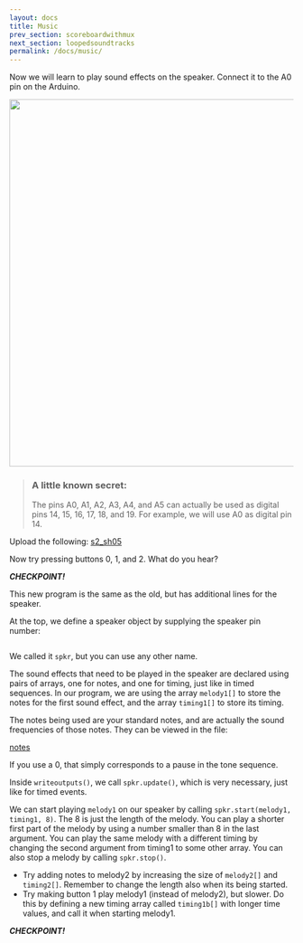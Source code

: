 ```yaml
---
layout: docs
title: Music
prev_section: scoreboardwithmux
next_section: loopedsoundtracks
permalink: /docs/music/
---
```


Now we will learn to play sound effects on the speaker. Connect it to the A0 pin on
the Arduino.

<img src="{{ site.baseurl }}/img/c-speaker-connect.png" style="width: 650px"/>

> ### A little known secret:
>
> The pins A0, A1, A2, A3, A4, and A5 can actually be used as digital
> pins 14, 15, 16, 17, 18, and 19. For example, we will use A0 as
> digital pin 14.

Upload the following:
<a href="{{ site.baseurl }}/sketches/s2_sh05.txt">s2_sh05</a>


Now try pressing buttons 0, 1, and 2. What do you hear?

**_CHECKPOINT!_**

This new program is the same as the old, but has additional lines for the speaker.

At the top, we define a speaker object by supplying the speaker pin number:

```Pb_speaker spkr(14);
```

We called it ```spkr```, but you can use any other name.

The sound effects that need to be played in the speaker are declared
using pairs of arrays, one for notes, and one for timing, just like in
timed sequences. In our program, we are using the array
```melody1[]``` to store the notes for the first sound effect, and the
array ```timing1[]``` to store its timing.

The notes being used are your standard notes, and are actually the
sound frequencies of those notes. They can be viewed in the file:

<a href="{{ site.baseurl }}/sketches/notes.h">notes</a>


If you use a 0, that simply corresponds to a pause in the tone sequence.


Inside ```writeoutputs()```, we call ```spkr.update()```, which is
very necessary, just like for timed events.

We can start playing ```melody1``` on our speaker by calling
```spkr.start(melody1, timing1, 8)```. The 8 is just the length of the
melody. You can play a shorter first part of the melody by using a
number smaller than 8 in the last argument. You can play the same
melody with a different timing by changing the second argument from
timing1 to some other array. You can also stop a melody by calling
```spkr.stop()```.


- Try adding notes to melody2 by increasing the size of
  ```melody2[]``` and ```timing2[]```. Remember to change the length also when its being started.
- Try making button 1 play melody1 (instead of melody2), but slower. Do this by defining a new timing array called ```timing1b[]``` with longer time values, and call it when starting melody1.

**_CHECKPOINT!_**
